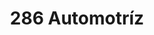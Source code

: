 ---
title: "286 Automotríz"
url: /ciudad-guayana-puerto-ordaz/286-automotriz/
shop: Autowerkstatt
---